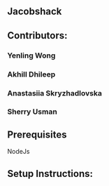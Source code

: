 ﻿## Jacobshack

## Contributors:
### Yenling Wong
### Akhill Dhileep
### Anastasiia Skryzhadlovska
### Sherry Usman

## Prerequisites
NodeJs

## Setup Instructions:
